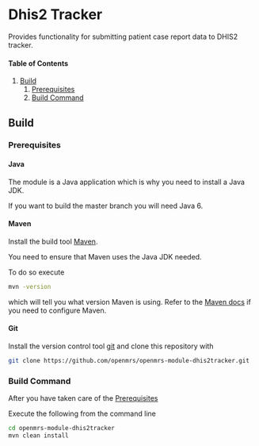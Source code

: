 # Dhis2 Tracker
Provides functionality for submitting patient case report data to DHIS2 tracker.

#### Table of Contents

1. [Build](#build)
   1. [Prerequisites](#prerequisites)
   2. [Build Command](#build-command)

## Build
### Prerequisites

#### Java

The module is a Java application which is why you need to install a Java JDK.

If you want to build the master branch you will need Java 6.

#### Maven

Install the build tool [Maven](https://maven.apache.org/).

You need to ensure that Maven uses the Java JDK needed.

To do so execute

```bash
mvn -version
```

which will tell you what version Maven is using. Refer to the [Maven docs](https://maven.apache.org/configure.html) if you need to configure Maven.

#### Git

Install the version control tool [git](https://git-scm.com/) and clone this repository with

```bash
git clone https://github.com/openmrs/openmrs-module-dhis2tracker.git
```

### Build Command

After you have taken care of the [Prerequisites](#prerequisites)

Execute the following from the command line

```bash
cd openmrs-module-dhis2tracker
mvn clean install
```
